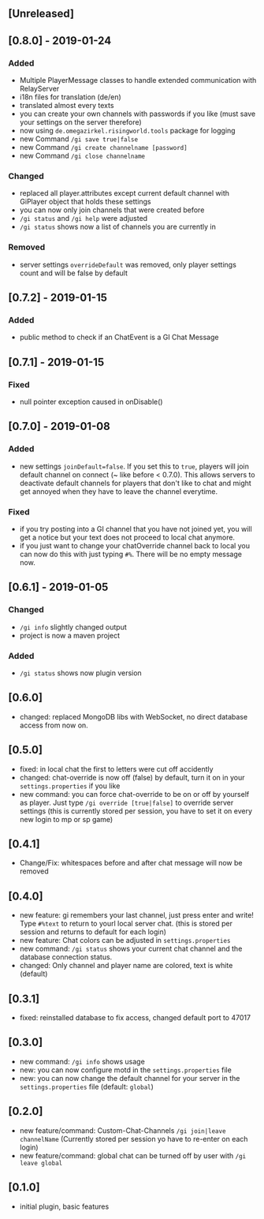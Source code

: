 ## [Unreleased]


## [0.8.0] - 2019-01-24
### Added
- Multiple PlayerMessage classes to handle extended communication with RelayServer
- i18n files for translation (de/en)
- translated almost every texts
- you can create your own channels with passwords if you like (must save your settings on the server therefore)
- now using `de.omegazirkel.risingworld.tools` package for logging 
- new Command `/gi save true|false`
- new Command `/gi create channelname [password]`
- new Command `/gi close channelname`

### Changed
- replaced all player.attributes except current default channel with GiPlayer object that holds these settings
- you can now only join channels that were created before
- `/gi status` and `/gi help` were adjusted
- `/gi status` shows now a list of channels you are currently in

### Removed
- server settings `overrideDefault` was removed, only player settings count and will be false by default

## [0.7.2] - 2019-01-15
### Added
- public method to check if an ChatEvent is a GI Chat Message

## [0.7.1] - 2019-01-15
### Fixed
- null pointer exception caused in onDisable()

## [0.7.0] - 2019-01-08
### Added
- new settings `joinDefault=false`. If you set this to `true`, players will join default channel on connect (~ like before < 0.7.0). This allows servers to deactivate default channels for players that don't like to chat and might get annoyed when they have to leave the channel everytime.

### Fixed
- if you try posting into a GI channel that you have not joined yet, you will get a notice but your text does not proceed to local chat anymore.
- if you just want to change your chatOverride channel back to local you can now do this with just typing `#%`. There will be no empty message now. 

## [0.6.1] - 2019-01-05
### Changed
- `/gi info` slightly changed output
- project is now a maven project

### Added
- `/gi status` shows now plugin version

## [0.6.0]
- changed: replaced MongoDB libs with WebSocket, no direct database access from now on.

## [0.5.0]
- fixed: in local chat the first to letters were cut off accidently
- changed: chat-override is now off (false) by default, turn it on in your `settings.properties` if you like
- new command: you can force chat-override to be on or off by yourself as player. Just type `/gi override [true|false]` to override server settings (this is currently stored per session, you have to set it on every new login to mp or sp game)

## [0.4.1]
- Change/Fix: whitespaces before and after chat message will now be removed

## [0.4.0]
- new feature: gi remembers your last channel, just press enter and write! Type `#%text` to return to yourl local server chat. (this is stored per session and returns to default for each login)
- new feature: Chat colors can be adjusted in `settings.properties`
- new command: `/gi status` shows your current chat channel and the database connection status.
- changed: Only channel and player name are colored, text is white (default)

## [0.3.1]
- fixed: reinstalled database to fix access, changed default port to 47017

## [0.3.0]
- new command: `/gi info` shows usage
- new: you can now configure motd in the `settings.properties` file
- new: you can now change the default channel for your server in the `settings.properties` file (default: `global`)

## [0.2.0]
- new feature/command: Custom-Chat-Channels `/gi join|leave channelName` (Currently stored per session yo have to re-enter on each login)
- new feature/command: global chat can be turned off by user with `/gi leave global`

## [0.1.0]
- initial plugin, basic features